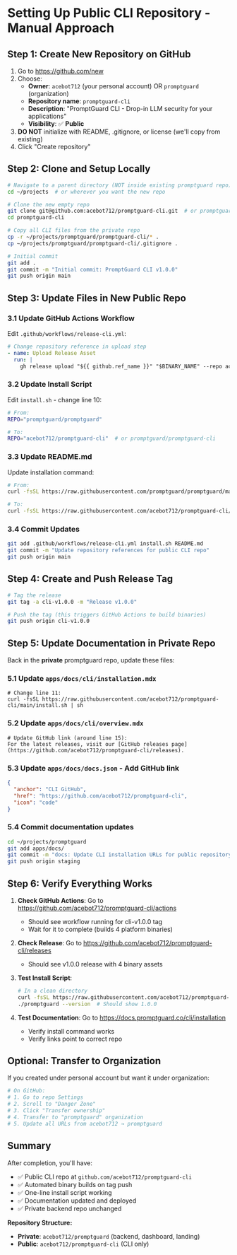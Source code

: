 # Setting Up Public CLI Repository - Manual Approach

## Step 1: Create New Repository on GitHub

1. Go to https://github.com/new
2. Choose:
   - **Owner**: `acebot712` (your personal account) OR `promptguard` (organization)
   - **Repository name**: `promptguard-cli`
   - **Description**: "PromptGuard CLI - Drop-in LLM security for your applications"
   - **Visibility**: ✅ **Public**
3. **DO NOT** initialize with README, .gitignore, or license (we'll copy from existing)
4. Click "Create repository"

## Step 2: Clone and Setup Locally

```bash
# Navigate to a parent directory (NOT inside existing promptguard repo)
cd ~/projects  # or wherever you want the new repo

# Clone the new empty repo
git clone git@github.com:acebot712/promptguard-cli.git  # or promptguard/promptguard-cli
cd promptguard-cli

# Copy all CLI files from the private repo
cp -r ~/projects/promptguard/promptguard-cli/* .
cp ~/projects/promptguard/promptguard-cli/.gitignore .

# Initial commit
git add .
git commit -m "Initial commit: PromptGuard CLI v1.0.0"
git push origin main
```

## Step 3: Update Files in New Public Repo

### 3.1 Update GitHub Actions Workflow

Edit `.github/workflows/release-cli.yml`:

```yaml
# Change repository reference in upload step
- name: Upload Release Asset
  run: |
    gh release upload "${{ github.ref_name }}" "$BINARY_NAME" --repo acebot712/promptguard-cli
```

### 3.2 Update Install Script

Edit `install.sh` - change line 10:

```bash
# From:
REPO="promptguard/promptguard"

# To:
REPO="acebot712/promptguard-cli"  # or promptguard/promptguard-cli
```

### 3.3 Update README.md

Update installation command:

```bash
# From:
curl -fsSL https://raw.githubusercontent.com/promptguard/promptguard/main/promptguard-cli/install.sh | sh

# To:
curl -fsSL https://raw.githubusercontent.com/acebot712/promptguard-cli/main/install.sh | sh
```

### 3.4 Commit Updates

```bash
git add .github/workflows/release-cli.yml install.sh README.md
git commit -m "Update repository references for public CLI repo"
git push origin main
```

## Step 4: Create and Push Release Tag

```bash
# Tag the release
git tag -a cli-v1.0.0 -m "Release v1.0.0"

# Push the tag (this triggers GitHub Actions to build binaries)
git push origin cli-v1.0.0
```

## Step 5: Update Documentation in Private Repo

Back in the **private** promptguard repo, update these files:

### 5.1 Update `apps/docs/cli/installation.mdx`

```mdx
# Change line 11:
curl -fsSL https://raw.githubusercontent.com/acebot712/promptguard-cli/main/install.sh | sh
```

### 5.2 Update `apps/docs/cli/overview.mdx`

```mdx
# Update GitHub link (around line 15):
For the latest releases, visit our [GitHub releases page](https://github.com/acebot712/promptguard-cli/releases).
```

### 5.3 Update `apps/docs/docs.json` - Add GitHub link

```json
{
  "anchor": "CLI GitHub",
  "href": "https://github.com/acebot712/promptguard-cli",
  "icon": "code"
}
```

### 5.4 Commit documentation updates

```bash
cd ~/projects/promptguard
git add apps/docs/
git commit -m "docs: Update CLI installation URLs for public repository"
git push origin staging
```

## Step 6: Verify Everything Works

1. **Check GitHub Actions**: Go to https://github.com/acebot712/promptguard-cli/actions
   - Should see workflow running for cli-v1.0.0 tag
   - Wait for it to complete (builds 4 platform binaries)

2. **Check Release**: Go to https://github.com/acebot712/promptguard-cli/releases
   - Should see v1.0.0 release with 4 binary assets

3. **Test Install Script**:
   ```bash
   # In a clean directory
   curl -fsSL https://raw.githubusercontent.com/acebot712/promptguard-cli/main/install.sh | sh
   ./promptguard --version  # Should show 1.0.0
   ```

4. **Test Documentation**: Go to https://docs.promptguard.co/cli/installation
   - Verify install command works
   - Verify links point to correct repo

## Optional: Transfer to Organization

If you created under personal account but want it under organization:

```bash
# On GitHub:
# 1. Go to repo Settings
# 2. Scroll to "Danger Zone"
# 3. Click "Transfer ownership"
# 4. Transfer to "promptguard" organization
# 5. Update all URLs from acebot712 → promptguard
```

## Summary

After completion, you'll have:
- ✅ Public CLI repo at `github.com/acebot712/promptguard-cli`
- ✅ Automated binary builds on tag push
- ✅ One-line install script working
- ✅ Documentation updated and deployed
- ✅ Private backend repo unchanged

**Repository Structure:**
- **Private**: `acebot712/promptguard` (backend, dashboard, landing)
- **Public**: `acebot712/promptguard-cli` (CLI only)
